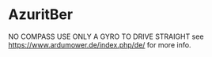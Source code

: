 # AzuritBer
NO COMPASS USE ONLY A GYRO TO DRIVE STRAIGHT
see https://www.ardumower.de/index.php/de/ for more info.
